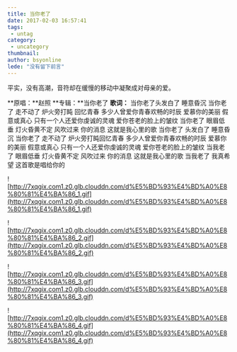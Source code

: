 ```yaml
---
title: 当你老了
date: 2017-02-03 16:57:41
tags:
 - untag
category: 
 - uncategory
thumbnail: 
author: bsyonline
lede: "没有留下前言"
---
```


平实，没有高潮，音符却在缓慢的移动中凝聚成对母亲的爱。

<!-- more -->
**原唱：**赵照
**专辑：**当你老了
**歌词：**
当你老了头发白了
睡意昏沉
当你老了 走不动了
炉火旁打盹 回忆青春
多少人曾爱你青春欢畅的时辰
爱慕你的美丽 假意或真心
只有一个人还爱你虔诚的灵魂
爱你苍老的脸上的皱纹
当你老了 眼眉低垂
灯火昏黄不定
风吹过来 你的消息
这就是我心里的歌
当你老了 头发白了
睡意昏沉
当你老了 走不动了
炉火旁打盹回忆青春
多少人曾爱你青春欢畅的时辰
爱慕你的美丽 假意或真心
只有一个人还爱你虔诚的灵魂
爱你苍老的脸上的皱纹
当我老了 眼眉低垂
灯火昏黄不定
风吹过来 你的消息
这就是我心里的歌
当我老了 我真希望
这首歌是唱给你的


![http://7xqgix.com1.z0.glb.clouddn.com/d%E5%BD%93%E4%BD%A0%E8%80%81%E4%BA%86_1.gif](http://7xqgix.com1.z0.glb.clouddn.com/d%E5%BD%93%E4%BD%A0%E8%80%81%E4%BA%86_1.gif)

![http://7xqgix.com1.z0.glb.clouddn.com/d%E5%BD%93%E4%BD%A0%E8%80%81%E4%BA%86_2.gif](http://7xqgix.com1.z0.glb.clouddn.com/d%E5%BD%93%E4%BD%A0%E8%80%81%E4%BA%86_2.gif)

![http://7xqgix.com1.z0.glb.clouddn.com/d%E5%BD%93%E4%BD%A0%E8%80%81%E4%BA%86_3.gif](http://7xqgix.com1.z0.glb.clouddn.com/d%E5%BD%93%E4%BD%A0%E8%80%81%E4%BA%86_3.gif)

![http://7xqgix.com1.z0.glb.clouddn.com/d%E5%BD%93%E4%BD%A0%E8%80%81%E4%BA%86_4.gif](http://7xqgix.com1.z0.glb.clouddn.com/d%E5%BD%93%E4%BD%A0%E8%80%81%E4%BA%86_4.gif)
